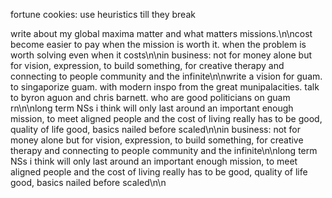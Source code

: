 fortune cookies: use heuristics till they break

write about my global maxima matter and what matters missions.\n\ncost become easier to pay when the mission is worth it. when the problem is worth solving even when it costs\n\nin business: not for money alone but for vision, expression, to build something, for creative therapy and connecting to people community and the infinite\n\nwrite a vision for guam. to singaporize guam. with modern inspo from the great munipalacities. talk to byron aguon and chris barnett. who are good politicians on guam rn\n\nlong term NSs i think will only last around an important enough mission, to meet aligned people and the cost of living really has to be good, quality of life good, basics nailed before scaled\n\nin business: not for money alone but for vision, expression, to build something, for creative therapy and connecting to people community and the infinite\n\nlong term NSs i think will only last around an important enough mission, to meet aligned people and the cost of living really has to be good, quality of life good, basics nailed before scaled\n\n